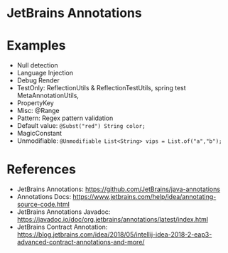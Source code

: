 JetBrains Annotations
=====================

# Examples

* Null detection
* Language Injection
* Debug Render
* TestOnly: ReflectionUtils & ReflectionTestUtils, spring test MetaAnnotationUtils,
* PropertyKey
* Misc: @Range
* Pattern: Regex pattern validation
* Default value:  `@Subst("red") String color;`
* MagicConstant
* Unmodifiable: `@Unmodifiable List<String> vips = List.of("a","b");`

# References

* JetBrains Annotations: https://github.com/JetBrains/java-annotations
* Annotations Docs: https://www.jetbrains.com/help/idea/annotating-source-code.html
* JetBrains Annotations Javadoc: https://javadoc.io/doc/org.jetbrains/annotations/latest/index.html
* JetBrains Contract
  Annotation: https://blog.jetbrains.com/idea/2018/05/intellij-idea-2018-2-eap3-advanced-contract-annotations-and-more/
